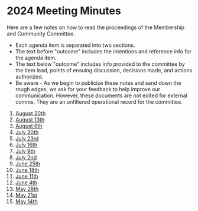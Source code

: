 # 2024 Meeting Minutes

Here are a few notes on how to read the proceedings of the Membership and Community Committee.&#x20;

* Each agenda item is separated into two sections.&#x20;
* The text before "outcome" includes the intentions and reference info for the agenda item.&#x20;
* The text below "outcome" includes info provided to the committee by the item lead, points of ensuing discussion, decisions made, and actions authorized.&#x20;
* Be aware - As we begin to publicize these notes and sand down the rough edges, we ask for your feedback to help improve our communication. However, these documents are not edited for external comms. They are an unfiltered operational record for the committee.

1. [August 20th](https://docs.google.com/document/d/1wfpX_N_9IBkj0MiQRW2-1lk-PCHfBnHjEn-mck3DpuE/edit?usp=drive_link)
2. [August 13th](https://docs.google.com/document/d/1B8QBqCLvC54ciSRPwish_DBg1REn4sBW9pkVqaF34Yw/edit?usp=drive_link)&#x20;
3. [August 6th](https://docs.google.com/document/d/1hPEAoWyV5FdMFVHuHqMQV17-TTidBXetdPJbzfG3mBU/edit?usp=drive_link)
4. [July 30th](https://docs.google.com/document/d/1FD9xTG1RDMiupxw7PbgveSoMTDXdJZL7jwNJOul3WnA/edit?usp=drive_link)
5. [July 23rd](https://docs.google.com/document/d/1-gppD4XbBgN8a1UToZuGsmGLNrOH0oZhzPUAeiV9HnI/edit?usp=drive_link)
6. [July 16th](https://docs.google.com/document/d/1WLakdyMyOr4IM7PxhZlcBRwk7bJHbLieRwKNErreLjY/edit?usp=drive_link)
7. [July 9th](https://docs.google.com/document/d/1thuvvAgvgQyD1iXUMieiTUM0-zsWXz0VR1GBGdC41mM/edit?usp=drive_link)
8. [July 2nd](https://docs.google.com/document/d/1iCRRVUcG3ZiyNdOfxY-46tyyAhJpL0k_S11bwS_vj6s/edit?usp=drive_link)
9. [June 25th](https://docs.google.com/document/d/10n9ttzl3hD_ciexqjsnfdfYsJXxPLzVT0-JK2jch65E/edit?usp=drive_link)
10. [June 18th](https://docs.google.com/document/d/1zifnQJFv6Het43DmTWzuTVfoT-cPKIhpHS66475dv5U/edit?usp=drive_link)
11. [June 11th](https://docs.google.com/document/d/1_eXeEHPUhWaeKjvIPMMupi3On_hmATJz5eYWrDmWI8Y/edit?usp=drive_link)
12. [June 4th](https://docs.google.com/document/d/1nzCZCKFhwSrjPkdrnnFnVnTUMaXZkO_oFjOBlVbhT2E/edit?usp=drive_link)
13. [May 28th](https://docs.google.com/document/d/1bTyvo1qqrB30a0ql0M27on77XLupyC7rm_0HdrnUP88/edit?usp=drive_link)
14. [May 21st](https://docs.google.com/document/d/1yELxeIJq0AqajCcyZbLVa0xFS3WG8McQdNXyiW0iC_k/edit?usp=drive_link)
15. [May 14th](https://docs.google.com/document/d/1hp3B5i0xpNovuT-BiBRLeU-Kjj2qyXSZuuTalxkRajg/edit?usp=drive_link)

